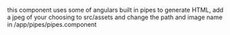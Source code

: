 this component uses some of angulars built in pipes to generate HTML, add a jpeg of your choosing to src/assets and change the 
path and image name in /app/pipes/pipes.component
